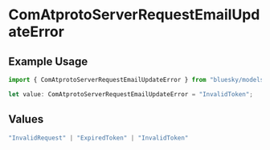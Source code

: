 # ComAtprotoServerRequestEmailUpdateError

## Example Usage

```typescript
import { ComAtprotoServerRequestEmailUpdateError } from "bluesky/models/errors";

let value: ComAtprotoServerRequestEmailUpdateError = "InvalidToken";
```

## Values

```typescript
"InvalidRequest" | "ExpiredToken" | "InvalidToken"
```